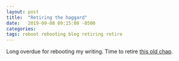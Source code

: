 ```yaml
---
layout: post
title:  "Retiring the haggard"
date:   2019-09-08 09:15:00 -0500
categories: 
tags: reboot rebooting blog retiring retire
---
```


Long overdue for rebooting my writing. Time to retire [this old chap](http://cbrien.blogspot.com).
